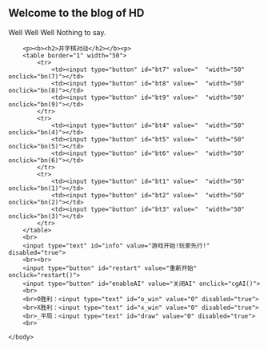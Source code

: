 ## Welcome to the blog of HD
Well Well Well
Nothing to say.
<html> 
    <head>  
        <title>井字棋游戏1.0</title>  
        <script type="text/javascript" src="jinziqi.js"></script>  
    <body>  
  
        <p><b><h2>井字棋对战</h2></b><p>  
        <table border="1" width="50">  
            <tr>  
                <td><input type="button" id="bt7" value="  "width="50" onclick="bn(7)"></td>  
                <td><input type="button" id="bt8" value="  "width="50" onclick="bn(8)"></td>  
                <td><input type="button" id="bt9" value="  "width="50" onclick="bn(9)"></td>  
            </tr>  
            <tr>  
                <td><input type="button" id="bt4" value="  "width="50" onclick="bn(4)"></td>  
                <td><input type="button" id="bt5" value="  "width="50" onclick="bn(5)"></td>  
                <td><input type="button" id="bt6" value="  "width="50" onclick="bn(6)"></td>  
            </tr>  
            <tr>  
                <td><input type="button" id="bt1" value="  "width="50" onclick="bn(1)"></td>  
                <td><input type="button" id="bt2" value="  "width="50" onclick="bn(2)"></td>  
                <td><input type="button" id="bt3" value="  "width="50" onclick="bn(3)"></td>  
            </tr>  
        </table>  
        <br>  
        <input type="text" id="info" value="游戏开始!玩家先行!" disabled="true">  
        <br><br>  
        <input type="button" id="restart" value="重新开始" onclick="restart()">  
        <input type="button" id="enableAI" value="关闭AI" onclick="cgAI()">  
        <br>  
        <br>O胜利：<input type="text" id="o_win" value="0" disabled="true">  
        <br>X胜利：<input type="text" id="x_win" value="0" disabled="true">  
        <br>_平局：<input type="text" id="draw" value="0" disabled="true">  
        <br>  
  
    </body>  
</html>  
<script>
var jin = new Array(0,0,0,0,0,0,0,0,0,0);//井字格，O为1，X为-1  
var XorO = 0;//轮到O还是X下棋  
var enableAI = 1;//默认启用AI  
var gameover = false;//游戏是否结束  
var player_won = 0;  
var AI_won = 0;  
var draw =0;  
  
function AI(){  
 var i=0;
 do{i=Math.floor(Math.random()*10)}while(jin[i]!=0);
    bn(i);  
}  
function bn(i){  
    if(jin[i]!=0 || gameover)return ;//游戏结束时或该棋格已被下过  
    if(XorO==0){  
        if(i==1)document.getElementById("bt1").value="O";  
        else if(i==2)document.getElementById("bt2").value="O";  
        else if(i==3)document.getElementById("bt3").value="O";  
        else if(i==4)document.getElementById("bt4").value="O";  
        else if(i==5)document.getElementById("bt5").value="O";  
        else if(i==6)document.getElementById("bt6").value="O";  
        else if(i==7)document.getElementById("bt7").value="O";  
        else if(i==8)document.getElementById("bt8").value="O";  
        else if(i==9)document.getElementById("bt9").value="O";  
        jin[i]=1;  
    }  
    else{  
        if(i==1)document.getElementById("bt1").value="X";  
        else if(i==2)document.getElementById("bt2").value="X";  
        else if(i==3)document.getElementById("bt3").value="X";  
        else if(i==4)document.getElementById("bt4").value="X";  
        else if(i==5)document.getElementById("bt5").value="X";  
        else if(i==6)document.getElementById("bt6").value="X";  
        else if(i==7)document.getElementById("bt7").value="X";  
        else if(i==8)document.getElementById("bt8").value="X";  
        else if(i==9)document.getElementById("bt9").value="X";  
        jin[i]=-1;  
    }  
    cgTurn();  
}  
function cgTurn(){  
    var sum=0;  
    for(var i=0;i<10;i++)if(jin[i]!=0)sum++;  
      
    if( checkWin()==true ){  
        gameover=true;  
        if(XorO==0){  
            document.getElementById("info").value="O胜利!";  
            player_won++;balance();  
        }  
        else {  
            document.getElementById("info").value="X胜利!";  
            AI_won++;balance();  
        }  
        return ;  
    }  
    if(sum==10){  
	gameover=true;
        document.getElementById("info").value="平局!";  
        draw++;balance();  
        return ;  
    }  
    XorO=(XorO+1)%2;  
    if(XorO==0)document.getElementById("info").value="轮到O";  
    else {  
        document.getElementById("info").value="轮到X";  
        if(enableAI==1)AI(); 
    }  
	return;
}  
function checkWin(){  
    var num=false;  
    if(jin[7]+jin[8]+jin[9]==-3 || jin[7]+jin[8]+jin[9]==3)return true;  
    else if(jin[4]+jin[5]+jin[6]==-3 || jin[4]+jin[5]+jin[6]==3)return true;  
    else if(jin[1]+jin[2]+jin[3]==-3 || jin[1]+jin[2]+jin[3]==3)return true;  
    else if(jin[1]+jin[4]+jin[7]==-3 || jin[1]+jin[4]+jin[7]==3)return true;  
    else if(jin[2]+jin[5]+jin[8]==-3 || jin[2]+jin[5]+jin[8]==3)return true;  
    else if(jin[3]+jin[6]+jin[9]==-3 || jin[3]+jin[6]+jin[9]==3)return true;  
    else if(jin[1]+jin[5]+jin[9]==-3 || jin[1]+jin[5]+jin[9]==3)return true;  
    else if(jin[7]+jin[5]+jin[3]==-3 || jin[7]+jin[5]+jin[3]==3)return true;  
}  
function restart(){  
    for(i=1;i<10;i++)jin[i]=0;  
    document.getElementById("bt1").value="  ";  
    document.getElementById("bt2").value="  ";  
    document.getElementById("bt3").value="  ";  
    document.getElementById("bt4").value="  ";  
    document.getElementById("bt5").value="  ";  
    document.getElementById("bt6").value="  ";  
    document.getElementById("bt7").value="  ";  
    document.getElementById("bt8").value="  ";  
    document.getElementById("bt9").value="  ";  
    document.getElementById("info").value="游戏开始!玩家先行!"  
    XorO = 0;  
    gameover=false;  
}   
function cgAI(){  
    enableAI=(enableAI+1)%2;  
    if(enableAI==0)document.getElementById("enableAI").value="开启AI";  
    else document.getElementById("enableAI").value="关闭AI";  
}  
//结算、更新界面  
function balance(){  
    document.getElementById("o_win").value=player_won;  
    document.getElementById("x_win").value=AI_won;  
    document.getElementById("draw").value=draw;  
}  
</script>










